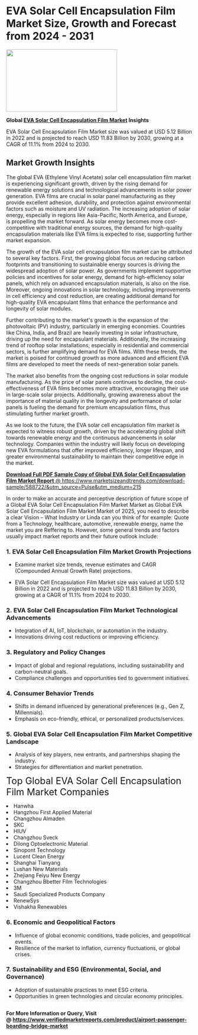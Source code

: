 <H1>EVA Solar Cell Encapsulation Film Market Size, Growth and Forecast from 2024 - 2031</H1><img class="aligncenter size-medium wp-image-584254" src="https://thirdeyenews.in/wp-content/uploads/2024/09/Global-Market-Research-300x168.jpeg" alt="" width="300" height="168" /><p><strong>Global&nbsp;<a href="https://www.marketsizeandtrends.com/download-sample/588722/&amp;utm_source=Pulse&amp;utm_medium=215">EVA Solar Cell Encapsulation Film Market</a> Insights</strong></p><p>EVA Solar Cell Encapsulation Film Market size was valued at USD 5.12 Billion in 2022 and is projected to reach USD 11.83 Billion by 2030, growing at a CAGR of 11.1% from 2024 to 2030.</p><p><h2>Market Growth Insights</h2> <p>The global EVA (Ethylene Vinyl Acetate) solar cell encapsulation film market is experiencing significant growth, driven by the rising demand for renewable energy solutions and technological advancements in solar power generation. EVA films are crucial in solar panel manufacturing as they provide excellent adhesion, durability, and protection against environmental factors such as moisture and UV radiation. The increasing adoption of solar energy, especially in regions like Asia-Pacific, North America, and Europe, is propelling the market forward. As solar energy becomes more cost-competitive with traditional energy sources, the demand for high-quality encapsulation materials like EVA films is expected to rise, supporting further market expansion.</p> <p><a href="download-link"></a></p> <p>The growth of the EVA solar cell encapsulation film market can be attributed to several key factors. First, the growing global focus on reducing carbon footprints and transitioning to sustainable energy sources is driving the widespread adoption of solar power. As governments implement supportive policies and incentives for solar energy, demand for high-efficiency solar panels, which rely on advanced encapsulation materials, is also on the rise. Moreover, ongoing innovations in solar technology, including improvements in cell efficiency and cost reduction, are creating additional demand for high-quality EVA encapsulant films that enhance the performance and longevity of solar modules.</p> <p>Further contributing to the market's growth is the expansion of the photovoltaic (PV) industry, particularly in emerging economies. Countries like China, India, and Brazil are heavily investing in solar infrastructure, driving up the need for encapsulant materials. Additionally, the increasing trend of rooftop solar installations, especially in residential and commercial sectors, is further amplifying demand for EVA films. With these trends, the market is poised for continued growth as more advanced and efficient EVA films are developed to meet the needs of next-generation solar panels.</p> <p>The market also benefits from the ongoing cost reductions in solar module manufacturing. As the price of solar panels continues to decline, the cost-effectiveness of EVA films becomes more attractive, encouraging their use in large-scale solar projects. Additionally, growing awareness about the importance of material quality in the longevity and performance of solar panels is fueling the demand for premium encapsulation films, thus stimulating further market growth.</p> <p>As we look to the future, the EVA solar cell encapsulation film market is expected to witness robust growth, driven by the accelerating global shift towards renewable energy and the continuous advancements in solar technology. Companies within the industry will likely focus on developing new EVA formulations that offer improved efficiency, longer lifespan, and greater environmental sustainability to maintain their competitive edge in the market.</p> <p><a href="download-link"></p><p><span class=""><strong>Download Full PDF Sample Copy of Global EVA Solar Cell Encapsulation Film Market Report</strong> @ <a href="https://www.marketsizeandtrends.com/download-sample/588722/&amp;utm_source=Pulse&amp;utm_medium=215" target="_blank">https://www.marketsizeandtrends.com/download-sample/588722/&amp;utm_source=Pulse&amp;utm_medium=215</a></span></p><p>In order to make an accurate and perceptive description of future scope of a Global&nbsp;EVA Solar Cell Encapsulation Film Market Market as Global&nbsp;EVA Solar Cell Encapsulation Film Market Market of 2025, you need to describe a clear Vision &ndash; What Industry or Linda can you think of for example: Quote from a Technology, healthcare, automotive, renewable energy, name the market you are Reffering to. However, some general trends and factors usually impact market reports and their future outlook include:</p><h3>1.&nbsp;<strong>EVA Solar Cell Encapsulation Film Market Growth Projections</strong></h3><ul><li>Examine market size trends, revenue estimates and CAGR (Compounded Annual Growth Rate) projections.</li><li><p>EVA Solar Cell Encapsulation Film Market size was valued at USD 5.12 Billion in 2022 and is projected to reach USD 11.83 Billion by 2030, growing at a CAGR of 11.1% from 2024 to 2030.</p></li></ul><h3>2.&nbsp;<strong>EVA Solar Cell Encapsulation Film Market Technological Advancements</strong></h3><ul><li>Integration of AI, IoT, blockchain, or automation in the industry.</li><li>Innovations driving cost reductions or improving efficiency.</li></ul><h3>3.&nbsp;<strong>Regulatory and Policy Changes</strong></h3><ul><li>Impact of global and regional regulations, including sustainability and carbon-neutral goals.</li><li>Compliance challenges and opportunities tied to government initiatives.</li></ul><h3>4.&nbsp;<strong>Consumer Behavior Trends</strong></h3><ul><li>Shifts in demand influenced by generational preferences (e.g., Gen Z, Millennials).</li><li>Emphasis on eco-friendly, ethical, or personalized products/services.</li></ul><h3>5.&nbsp;<strong>Global EVA Solar Cell Encapsulation Film Market Competitive Landscape</strong></h3><ul><li>Analysis of key players, new entrants, and partnerships shaping the industry.</li><li>Strategies for differentiation and market penetration.</li></ul><p data-pm-slice="1 1 []"><span style="color: inherit; font-family: inherit; font-size: 25px;">Top Global EVA Solar Cell Encapsulation Film Market Companies</span></p><div class="" data-test-id=""><p><li>Hanwha</li><li> Hangzhou First Applied Material</li><li> Changzhou Almaden</li><li> SKC</li><li> HIUV</li><li> Changzhou Sveck</li><li> Dilong Optoelectronic Material</li><li> Sinopont Technology</li><li> Lucent Clean Energy</li><li> Shanghai Tianyang</li><li> Lushan New Materials</li><li> Zhejiang Feiyu New Energy</li><li> Changzhou Bbetter Film Technologies</li><li> 3M</li><li> Saudi Specialized Products Company</li><li> RenewSys</li><li> Vishakha Renewables</li></p></div><h3>6.&nbsp;<strong>Economic and Geopolitical Factors</strong></h3><ul><li>Influence of global economic conditions, trade policies, and geopolitical events.</li><li>Resilience of the market to inflation, currency fluctuations, or global crises.</li></ul><h3>7.&nbsp;<strong>Sustainability and ESG (Environmental, Social, and Governance)</strong></h3><ul><li>Adoption of sustainable practices to meet ESG criteria.</li><li>Opportunities in green technologies and circular economy principles.</li></ul><h2><strong style="font-size: 14px;">For More Information or Query, Visit @&nbsp;</strong><a style="background-color: #ffffff; font-size: 14px;" href="https://www.marketsizeandtrends.com/report/eva-solar-cell-encapsulation-film-market/" target="_blank">https://www.verifiedmarketreports.com/product/airport-passenger-boarding-bridge-market</a></h2>
